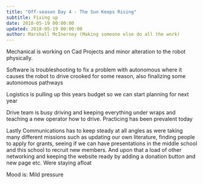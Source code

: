 ```yaml
---
title: "Off-season Day 4 - The Sun Keeps Rising"
subtitle: Fixing up
date: 2018-05-19 00:00:00
updated: 2018-05-19 00:00:00
author: Marshall McInerney (Making someone else do all the work)
---
```


Mechanical is working on Cad Projects and minor alteration to the robot physically.

Software is troubleshooting to fix a problem with autonomous where it causes the robot to drive crooked for some reason, also finalizing some autonomous pathways

Logistics is pulling up this years budget so we can start planning for next year

Drive team is busy driving and keeping everything under wraps and teaching a new operator how to drive. Practicing has been prevalent today

Lastly Communications has to keep steady at all angles as were taking many different missions such as updating our own literature, finding people to apply for grants, seeing if we can have presentations in the middle school and this school to recruit new members. And upon that a load of other networking and keeping the website ready by adding a donation button and new page etc. Were staying afloat

Mood is: Mild pressure
